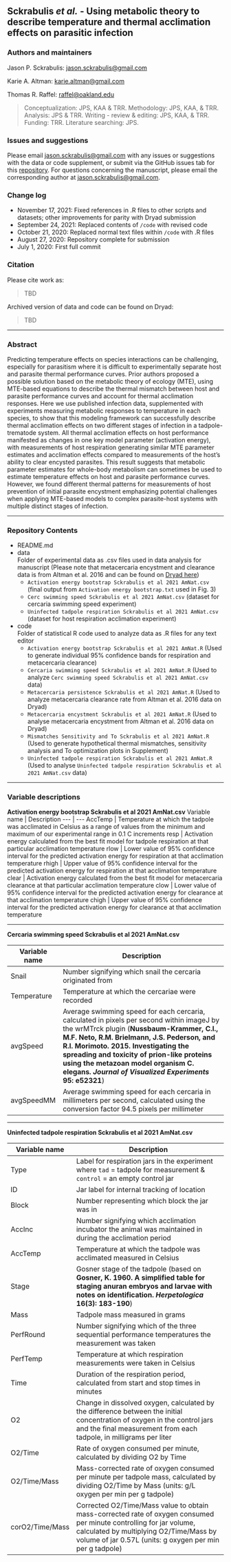 
## Sckrabulis _et al._ - Using metabolic theory to describe temperature and thermal acclimation effects on parasitic infection

### Authors and maintainers

Jason P. Sckrabulis: jason.sckrabulis@gmail.com

Karie A. Altman: karie.altman@gmail.com

Thomas R. Raffel: raffel@oakland.edu

>Conceptualization: JPS, KAA & TRR. Methodology: JPS, KAA, & TRR. Analysis: JPS & TRR. Writing - review & editing: JPS, KAA, & TRR. Funding: TRR. Literature searching: JPS.

### Issues and suggestions

Please email jason.sckrabulis@gmail.com with any issues or suggestions with the data or code supplement, or submit via the GitHub issues tab for this [repository](  https://github.com/jasonsckrabulis/sckrabulis_etal_ribeiroia_mte/issues).
For questions concerning the manuscript, please email the corresponding author at jason.sckrabulis@gmail.com.

### Change log

* November 17, 2021: Fixed references in .R files to other scripts and datasets; other improvements for parity with Dryad submission
* September 24, 2021: Replaced contents of `/code` with revised code
* October 21, 2020: Replaced normal text files within `/code` with .R files
* August 27, 2020: Repository complete for submission
* July 1, 2020: First full commit

### Citation

Please cite work as:
>TBD

Archived version of data and code can be found on Dryad:
>TBD

---

### Abstract

Predicting temperature effects on species interactions can be challenging, especially for parasitism where it is difficult to experimentally separate host and parasite thermal performance curves. Prior authors proposed a possible solution based on the metabolic theory of ecology (MTE), using MTE-based equations to describe the thermal mismatch between host and parasite performance curves and account for thermal acclimation responses. Here we use published infection data, supplemented with experiments measuring metabolic responses to temperature in each species, to show that this modeling framework can successfully describe thermal acclimation effects on two different stages of infection in a tadpole-trematode system. All thermal acclimation effects on host performance manifested as changes in one key model parameter (activation energy), with measurements of host respiration generating similar MTE parameter estimates and acclimation effects compared to measurements of the host’s ability to clear encysted parasites. This result suggests that metabolic parameter estimates for whole-body metabolism can sometimes be used to estimate temperature effects on host and parasite performance curves. However, we found different thermal patterns for measurements of host prevention of initial parasite encystment emphasizing potential challenges when applying MTE-based models to complex parasite-host systems with multiple distinct stages of infection.

---

### Repository Contents

* README.md
* data  
   Folder of experimental data as .csv files used in data analysis for manuscript (Please note that metacercaria encystment and clearance data is from Altman et al. 2016 and can be found on [Dryad here](https://datadryad.org/stash/dataset/doi:10.5061/dryad.f3k8p)) 
   * `Activation energy bootstrap Sckrabulis et al 2021 AmNat.csv` (final output from `Activation energy bootstrap.txt` used in Fig. 3)
   * `Cerc swimming speed Sckrabulis et al 2021 AmNat.csv` (dataset for cercaria swimming speed experiment)
   * `Uninfected tadpole respiration Sckrabulis et al 2021 AmNat.csv` (dataset for host respiration acclimation experiment)
* code  
   Folder of statistical R code used to analyze data as .R files for any text editor 
   * `Activation energy bootstrap Sckrabulis et al 2021 AmNat.R` (Used to generate individual 95% confidence bands for respiration and metacercaria clearance)
   * `Cercaria swimming speed Sckrabulis et al 2021 AmNat.R` (Used to analyze `Cerc swimming speed Sckrabulis et al 2021 AmNat.csv` data)
   * `Metacercaria persistence Sckrabulis et al 2021 AmNat.R` (Used to analyze metacercaria clearance rate from Altman et al. 2016 data on Dryad)
   * `Metacercaria encystment Sckrabulis et al 2021 AmNat.R` (Used to analyse metacercaria encystment from Altman et al. 2016 data on Dryad)
   * `Mismatches Sensitivity and To Sckrabulis et al 2021 AmNat.R` (Used to generate hypothetical thermal mismatches, sensitivity analysis and To optimization plots in Supplement)
   * `Uninfected tadpole respiration Sckrabulis et al 2021 AmNat.R` (Used to analyse `Uninfected tadpole respiration Sckrabulis et al 2021 AmNat.csv` data)

---

### Variable descriptions

**Activation energy bootstrap Sckrabulis et al 2021 AmNat.csv**
Variable name | Description
--- | ---
AccTemp | Temperature at which the tadpole was acclimated in Celsius as a range of values from the minimum and maximum of our experimental range in 0.1 C increments
resp | Activation energy calculated from the best fit model for tadpole respiration at that particular acclimation temperature
rlow | Lower value of 95% confidence interval for the predicted activation energy for respiration at that acclimation temperature
rhigh | Upper value of 95% confidence interval for the predicted activation energy for respiration at that acclimation temperature
clear | Activation energy calculated from the best fit model for metacercaria clearance at that particular acclimation temperature
clow | Lower value of 95% confidence interval for the predicted activation energy for clearance at that acclimation temperature
chigh | Upper value of 95% confidence interval for the predicted activation energy for clearance at that acclimation temperature

---

**Cercaria swimming speed Sckrabulis et al 2021 AmNat.csv**

Variable name | Description
--- | ---
Snail | Number signifying which snail the cercaria originated from
Temperature | Temperature at which the cercariae were recorded
avgSpeed | Average swimming speed for each cercaria, calculated in pixels per second within imageJ by the wrMTrck plugin (**Nussbaum-Krammer, C.I., M.F. Neto, R.M. Brielmann, J.S. Pederson, and R.I. Morimoto. 2015. Investigating the spreading and toxicity of prion-like proteins using the metazoan model organism C. elegans. *Journal of Visualized Experiments* 95: e52321**)
avgSpeedMM | Average swimming speed for each cercaria in millimeters per second, calculated using the conversion factor 94.5 pixels per millimeter

---

**Uninfected tadpole respiration Sckrabulis et al 2021 AmNat.csv**

Variable name | Description
--- | ---
Type | Label for respiration jars in the experiment where `tad` = tadpole for measurement & `control` = an empty control jar
ID | Jar label for internal tracking of location
Block | Number representing which block the jar was in
AccInc | Number signifying which acclimation incubator the animal was maintained in during the acclimation period
AccTemp | Temperature at which the tadpole was acclimated measured in Celsius
Stage | Gosner stage of the tadpole (based on **Gosner, K. 1960. A simplified table for staging anuran embryos and larvae with notes on identification. *Herpetologica* 16(3): 183-190**)
Mass | Tadpole mass measured in grams 
PerfRound | Number signifying which of the three sequential performance temperatures the measurement was taken
PerfTemp | Temperature at which respiration measurements were taken in Celsius
Time | Duration of the respiration period, calculated from start and stop times in minutes
O2 | Change in dissolved oxygen, calculated by the difference between the initial concentration of oxygen in the control jars and the final measurement from each tadpole, in milligrams per liter
O2/Time | Rate of oxygen consumed per minute, calculated by dividing O2 by Time
O2/Time/Mass | Mass-corrected rate of oxygen consumed per minute per tadpole mass, calculated by dividing O2/Time by Mass (units: g/L oxygen per min per g tadpole)
corO2/Time/Mass | Corrected O2/Time/Mass value to obtain mass-corrected rate of oxygen consumed per minute controlling for jar volume, calculated by multiplying O2/Time/Mass by volume of jar 0.57L (units: g oxygen per min per g tadpole)
